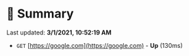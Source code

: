 # 📖 Summary
Last updated: **3/1/2021, 10:52:19 AM**

- `GET` [https://google.com](https://google.com) - **Up** (130ms)
